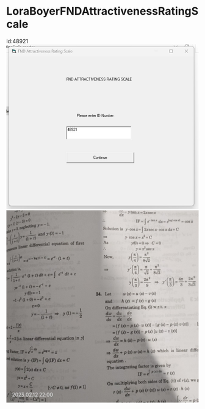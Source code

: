 # LoraBoyerFNDAttractivenessRatingScale

id:48921
![Test Imag 8](https://github.com/mosesnova/LoraBoyerFNDAttractivenessRatingScale/blob/master/FND.jpg)
![Test Imag 8](https://github.com/mosesnova/LoraBoyerFNDAttractivenessRatingScale/blob/master/di2.jpg)
